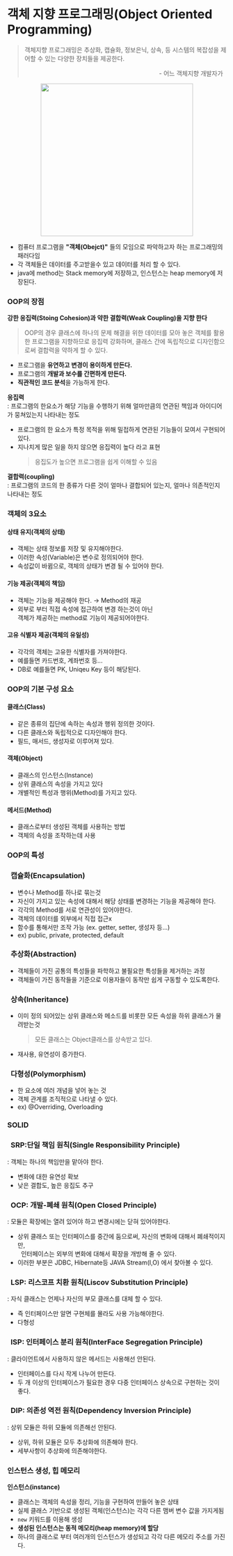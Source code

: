 # 객체 지향 프로그래밍(Object Oriented Programming)
> 객체지향 프로그래밍은 추상화, 캡슐화, 정보은닉, 상속, 등 시스템의 복잡성을 제어할 수 있는 다양한 장치들을 제공한다.
> <p align=right>- 어느 객체지향 개발자가&nbsp&nbsp</p>
<p align="center">
    <img width="350px" src="./img/oop.png"/>
</p>

- 컴퓨터 프로그램을 **"객체(Obejct)"** 들의 모임으로 파악하고자 하는 프로그래밍의 패러다임
- 각 객체들은 데이터를 주고받을수 있고 데이터를 처리 할 수 있다.
- java에 method는 Stack memory에 저장하고, 인스턴스는 heap memory에 저장된다.

### OOP의 장점
**강한 응집력(Stoing Cohesion)과 약한 결합력(Weak Coupling)을 지향 한다**
>OOP의 경우 클래스에 하나의 문제 해결을 위한 데이터를 모아 놓은 객체를 활용한 프로그램을 지향하므로 응집력 강화하며, 클래스 간에 독립적으로 디자인함으로써 결합력을 약하게 할 수 있다.
- 프로그램을 **유연하고 변경이 용이하게 만든다.**
- 프로그램의 **개발과 보수를 간편하게 만든다.**
- **직관적인 코드 분석**을 가능하게 한다.
 
**응집력**   
: 프로그램의 한요소가 해당 기능을 수행하기 위해 얼마만큼의 연관된 책임과 아이디어가 뭉쳐있는지 나타내는 정도
- 프로그램의 한 요소가 특정 목적을 위해 밀접하게 연관된 기능들이 모여서 구현되어있다.
- 지나치게 많은 일을 하지 않으면 응집력이 높다 라고 표현  
    >응집도가 높으면 프로그램을 쉽게 이해할 수 있음

**결합력(coupling)**  
: 프로그램의 코드의 한 종류가 다른 것이 얼마나 결합되어 있는지, 얼마나 의존적인지 나타내는 정도

### 객체의 3요소
#### 상태 유지(객체의 상태)
- 객체는 상태 정보를 저장 및 유지해야한다.
- 이러한 속성(Variable)은 변수로 정의되어야 한다.
- 속성값이 바뀜으로, 객체의 상태가 변경 될 수 있어야 한다.

#### 기능 제공(객체의 책임)
- 객체는 기능을 제공해야 한다. &rarr; Method의 재공
- 외부로 부터 직접 속성에 접근하여 변경 하는것이 아닌  
 객체가 제공하는 method로 기능이 제공되어야한다.

#### 고유 식별자 제공(객체의 유일성)
- 각각의 객체는 고유한 식별자를 가져야한다.
- 예를들면 카드번호, 계좌번호 등...
- DB로 예를들면 PK, Uniqeu Key 등이 해당된다.

### OOP의 기본 구성 요소
#### 클래스(Class)
- 같은 종류의 집단에 속하는 속성과 행위 정의한 것이다.
- 다른 클래스와 독립적으로 디자인해야 한다.
- 필드, 매서드, 생성자로 이루어져 있다.
#### 객체(Object)
- 클래스의 인스턴스(Instance)
- 상위 클래스의 속성을 가지고 있다
- 개별적인 특성과 행위(Method)를 가지고 있다.
#### 메서드(Method)
- 클래스로부터 생성된 객체를 사용하는 방법
- 객체의 속성을 조작하는데 사용

### OOP의 특성
### &nbsp; 캡슐화(Encapsulation)
- 변수나 Method를 하나로 묶는것
- 자신이 가지고 있는 속성에 대해서 해당 상태를 변경하는 기능을 제공해야 한다.
- 각각의 Method를 서로 연관성이 있어야한다.
- 객체의 데이터를 외부에서 직접 접근x
- 함수를 통해서만 조작 가능 (ex. getter, setter, 생성자 등...)
- ex) public, private, protected, default

### &nbsp; 추상화(Abstraction)
- 객체들이 가진 공통의 특성들을 파학하고 불필요한 특성들을 제거하는 과정
- 객체들이 가진 동작들을 기준으로 이용자들이 동작만 쉽게 구동할 수 있도록한다.

### &nbsp; 상속(Inheritance)
- 이미 정의 되어있는 상위 클래스와 메소드를 비롯한 모든 속성을 하위 클래스가 물려받는것
    >모든 클래스는 Object클래스를 상속받고 있다.
- 재사용, 유연성이 증가한다.

### &nbsp; 다형성(Polymorphism)
- 한 요소에 여러 개념을 넣어 놓는 것
- 객체 관계를 조직적으로 나타낼 수 있다.
- ex) @Overriding, Overloading

### SOLID
### &nbsp; SRP:단일 책임 원칙(Single Responsibility Principle)
: 객체는 하나의 책임만을 맡아야 한다.
- 변화에 대한 유연성 확보
- 낮은 결합도, 높은 응집도 추구

### &nbsp; OCP: 개발-폐쇄 원칙(Open Closed Principle)
: 모듈은 확장에는 열려 있어야 하고 변경시에는 닫혀 있어야한다.  
- 상위 클래스 또는 인터페이스를 중간에 둠으로써, 자신의 변화에 대해서 폐쇄적이지만,  
&nbsp; 인터페이스는 외부의 변화에 대해서 확장을 개방해 줄 수 있다.
- 이러한 부분은 JDBC, Hibernate등 JAVA Stream(I,O) 에서 찾아볼 수 있다.

### &nbsp; LSP: 리스코프 치환 원칙(Liscov Substitution Principle)
: 자식 클래스는 언제나 자신의 부모 클래스를 대체 할 수 있다.
- 즉 인터페이스만 알면 구현체를 몰라도 사용 가능해야한다.
- 다형성

### &nbsp; ISP: 인터페이스 분리 원칙(InterFace Segregation Principle)
: 클라이언트에서 사용하지 않은 메서드는 사용해선 안된다.
- 인터페이스를 다시 작게 나누어 만든다.
- 두 개 이상의 인터페이스가 필요한 경우 다중 인터페이스 상속으로 구현하는 것이 좋다.

### &nbsp; DIP: 의존성 역전 원칙(Dependency Inversion Principle)
: 상위 모듈은 하위 모듈에 의존해선 안된다.
- 상위, 하위 모듈은 모두 추상화에 의존해야 한다.
- 세부사항이 추상화에 의존해야한다.

### 인스턴스 생성, 힙 메모리
**인스턴스(instance)**
- 클래스는 객체의 속성을 정리, 기능을 구현하여 만들어 놓은 상태
- 실제 클래스 기반으로 생성된 객체(인스턴스)는 각각 다른 맴버 변수 값을 가지게됨
- `new` 키워드를 이용해 생성
- **생성된 인스턴스는 동적 메모리(heap memory)에 할당**
- 하나의 클래스로 부터 여러개의 인스턴스가 생성되고 각각 다른 메모리 주소를 가진다.

